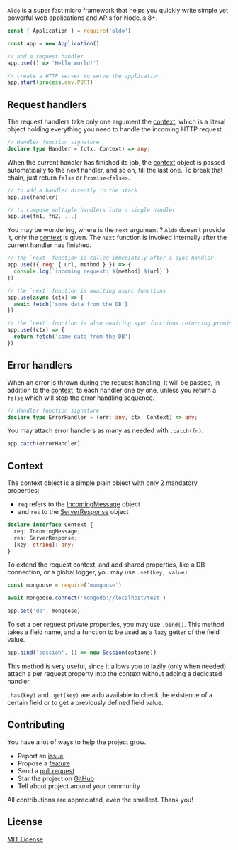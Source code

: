 
`Aldo` is a super fast micro framework that helps you quickly write simple yet powerful web applications and APIs for Node.js 8+.

```js
const { Application } = require('aldo')

const app = new Application()

// add a request handler
app.use(() => 'Hello world!')

// create a HTTP server to serve the application
app.start(process.env.PORT)
```

## Request handlers

The request handlers take only one argument the [context](#context), which is a literal object holding everything you need to handle the incoming HTTP request.

```ts
// Handler function signature
declare type Handler = (ctx: Context) => any;
```

When the current handler has finished its job, the [context](#context) object is passed automatically to the next handler, and so on, till the last one.
To break that chain, just return `false` or `Promise<false>`.

```js
// to add a handler directly in the stack
app.use(handler)

// to compose multiple handlers into a single handler
app.use(fn1, fn2, ...)
```

You may be wondering, where is the `next` argument ?
`Aldo` doesn't provide it, only the [context](#context) is given.
The `next` function is invoked internally after the current handler has finished.

```js
// the `next` function is called immediately after a sync handler
app.use(({ req: { url, method } }) => {
  console.log(`incoming request: ${method} ${url}`)
})

// the `next` function is awaiting async functions
app.use(async (ctx) => {
  await fetch('some data from the DB')
})

// the `next` function is also awaiting sync functions returning promises
app.use((ctx) => {
  return fetch('some data from the DB')
})
```

## Error handlers

When an error is thrown during the request handling, it will be passed, in addition to the [context](#context), to each handler one by one, unless you return a `false` which will stop the error handling sequence.

```ts
// Handler function signature
declare type ErrorHandler = (err: any, ctx: Context) => any;
```

You may attach error handlers as many as needed with `.catch(fn)`.

```js
app.catch(errorHandler)
```

## Context

The context object is a simple plain object with only 2 mandatory properties: 
- `req` refers to the [IncomingMessage](https://nodejs.org/dist/latest-v8.x/docs/api/http.html#http_class_http_incomingmessage) object
- and `res` to the [ServerResponse](https://nodejs.org/dist/latest-v8.x/docs/api/http.html#http_class_http_serverresponse) object

```ts
declare interface Context {
  req: IncomingMessage;
  res: ServerResponse;
  [key: string]: any;
}
```

To extend the request context, and add shared properties, like a DB connection, or a global logger, you may use `.set(key, value)`

```js
const mongoose = require('mongoose')

await mongoose.connect('mongodb://localhost/test')

app.set('db', mongoose)
```

To set a per request private properties, you may use `.bind()`. This method takes a field name, and a function to be used as a `lazy` getter of the field value.

```js
app.bind('session', () => new Session(options))
```

This method is very useful, since it allows you to lazily (only when needed) attach a per request property into the context without adding a dedicated handler.

`.has(key)` and `.get(key)` are aldo available to check the existence of a certain field or to get a previously defined field value.

## Contributing

You have a lot of ways to help the project grow.

- Report an [issue](https://github.com/aldojs/aldo/issues)
- Propose a [feature](https://github.com/aldojs/aldo/issues)
- Send a [pull request](https://github.com/aldojs/aldo/pulls)
- Star the project on [GitHub](https://github.com/aldojs/aldo)
- Tell about project around your community

All contributions are appreciated, even the smallest. Thank you!

## License

[MIT License](https://opensource.org/licenses/MIT)
